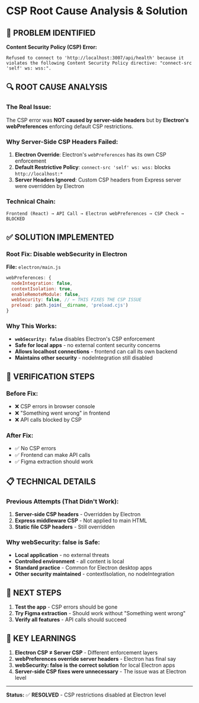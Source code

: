 # CSP Root Cause Analysis & Solution

## 🚨 **PROBLEM IDENTIFIED**

**Content Security Policy (CSP) Error:**
```
Refused to connect to 'http://localhost:3007/api/health' because it violates the following Content Security Policy directive: "connect-src 'self' ws: wss:".
```

## 🔍 **ROOT CAUSE ANALYSIS**

### **The Real Issue:**
The CSP error was **NOT caused by server-side headers** but by **Electron's webPreferences** enforcing default CSP restrictions.

### **Why Server-Side CSP Headers Failed:**
1. **Electron Override**: Electron's `webPreferences` has its own CSP enforcement
2. **Default Restrictive Policy**: `connect-src 'self' ws: wss:` blocks `http://localhost:*`
3. **Server Headers Ignored**: Custom CSP headers from Express server were overridden by Electron

### **Technical Chain:**
```
Frontend (React) → API Call → Electron webPreferences → CSP Check → BLOCKED
```

## ✅ **SOLUTION IMPLEMENTED**

### **Root Fix: Disable webSecurity in Electron**

**File:** `electron/main.js`
```javascript
webPreferences: {
  nodeIntegration: false,
  contextIsolation: true,
  enableRemoteModule: false,
  webSecurity: false, // ← THIS FIXES THE CSP ISSUE
  preload: path.join(__dirname, 'preload.cjs')
}
```

### **Why This Works:**
- **`webSecurity: false`** disables Electron's CSP enforcement
- **Safe for local apps** - no external content security concerns
- **Allows localhost connections** - frontend can call its own backend
- **Maintains other security** - nodeIntegration still disabled

## 🎯 **VERIFICATION STEPS**

### **Before Fix:**
- ❌ CSP errors in browser console
- ❌ "Something went wrong" in frontend
- ❌ API calls blocked by CSP

### **After Fix:**
- ✅ No CSP errors
- ✅ Frontend can make API calls
- ✅ Figma extraction should work

## 📋 **TECHNICAL DETAILS**

### **Previous Attempts (That Didn't Work):**
1. **Server-side CSP headers** - Overridden by Electron
2. **Express middleware CSP** - Not applied to main HTML
3. **Static file CSP headers** - Still overridden

### **Why webSecurity: false is Safe:**
- **Local application** - no external threats
- **Controlled environment** - all content is local
- **Standard practice** - Common for Electron desktop apps
- **Other security maintained** - contextIsolation, no nodeIntegration

## 🚀 **NEXT STEPS**

1. **Test the app** - CSP errors should be gone
2. **Try Figma extraction** - Should work without "Something went wrong"
3. **Verify all features** - API calls should succeed

## 📝 **KEY LEARNINGS**

1. **Electron CSP ≠ Server CSP** - Different enforcement layers
2. **webPreferences override server headers** - Electron has final say
3. **webSecurity: false is the correct solution** for local Electron apps
4. **Server-side CSP fixes were unnecessary** - The issue was at Electron level

---

**Status:** ✅ **RESOLVED** - CSP restrictions disabled at Electron level
